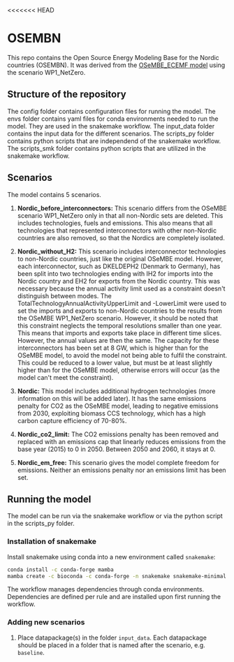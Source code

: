 <<<<<<< HEAD
# OSEMBN

This repo contains the Open Source Energy Modeling Base for the Nordic countries (OSEMBN). It was derived from the [OSeMBE_ECEMF model](https://github.com/KTH-dESA/OSeMBE_ECEMF) using the scenario WP1_NetZero.


## Structure of the repository

The config folder contains configuration files for running the model.
The envs folder contains yaml files for conda environments needed to run the model. They are used in the snakemake workflow.
The input_data folder contains the input data for the different scenarios.
The scripts_py folder contains python scripts that are independend of the snakemake workflow.
The scripts_smk folder contains python scripts that are utilized in the snakemake workflow.

## Scenarios
The model contains 5 scenarios.

1. **Nordic_before_interconnectors:**
This scenario differs from the OSeMBE scenario WP1_NetZero only in that all non-Nordic sets are deleted. This includes technologies, fuels and emissions. This also means that all technologies that represented interconnectors with other non-Nordic countries are also removed, so that the Nordics are completely isolated.

2. **Nordic_without_H2:**
This scenario includes interconnector technologies to non-Nordic countries, just like the original OSeMBE model. However, each interconnector, such as DKELDEPH2 (Denmark to Germany), has been split into two technologies ending with IH2 for imports into the Nordic country and EH2 for exports from the Nordic country. This was necessary because the annual activity limit used as a constraint doesn't distinguish between modes. The TotalTechnologyAnnualActivityUpperLimit and -LowerLimit were used to set the imports and exports to non-Nordic countries to the results from the OSeMBE WP1_NetZero scenario. However, it should be noted that this constraint neglects the temporal resolutions smaller than one year. This means that imports and exports take place in different time slices. However, the annual values are then the same. The capacity for these interconnectors has been set at 8 GW, which is higher than for the OSeMBE model, to avoid the model not being able to fulfil the constraint. This could be reduced to a lower value, but must be at least slightly higher than for the OSeMBE model, otherwise errors will occur (as the model can't meet the constraint).

3. **Nordic:**
This model includes additional hydrogen technologies (more information on this will be added later). It has the same emissions penalty for CO2 as the OSeMBE model, leading to negative emissions from 2030, exploiting biomass CCS technology, which has a high carbon capture efficiency of 70-80%.

4. **Nordic_co2_limit:**
The CO2 emissions penalty has been removed and replaced with an emissions cap that linearly reduces emissions from the base year (2015) to 0 in 2050. Between 2050 and 2060, it stays at 0.

5. **Nordic_em_free:**
This scenario gives the model complete freedom for emissions. Neither an emissions penalty nor an emissions limit has been set.

## Running the model

The model can be run via the snakemake workflow or via the python script in the scripts_py folder.

### Installation of snakemake

Install snakemake using conda into a new environment called `snakemake`:

```bash
conda install -c conda-forge mamba
mamba create -c bioconda -c conda-forge -n snakemake snakemake-minimal
```

The workflow manages dependencies through conda environments.
Dependencies are defined per rule and are installed upon first running the workflow.

### Adding new scenarios

1. Place datapackage(s) in the folder `input_data`. Each datapackage should be placed in a folder
that is named after the scenario, e.g. `baseline`.
